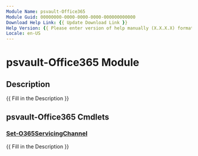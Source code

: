 ```yaml
---
Module Name: psvault-Office365
Module Guid: 00000000-0000-0000-0000-000000000000
Download Help Link: {{ Update Download Link }}
Help Version: {{ Please enter version of help manually (X.X.X.X) format }}
Locale: en-US
---
```


# psvault-Office365 Module
## Description
{{ Fill in the Description }}

## psvault-Office365 Cmdlets
### [Set-O365ServicingChannel](Set-O365ServicingChannel.md)
{{ Fill in the Description }}
